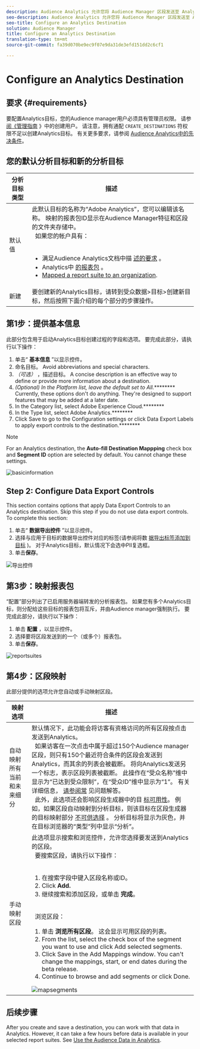 ```yaml
---
description: Audience Analytics 允许您将 Audience Manager 区段发送至 Analytics。要使用此功能，请在 Audience Manager 中创建一个 Analytics 目标，然后再将区段映射到该目标。
seo-description: Audience Analytics 允许您将 Audience Manager 区段发送至 Analytics。要使用此功能，请在 Audience Manager 中创建一个 Analytics 目标，然后再将区段映射到该目标。
seo-title: Configure an Analytics Destination
solution: Audience Manager
title: Configure an Analytics Destination
translation-type: tm+mt
source-git-commit: fa39d070be9ec9f07e9da31de3efd151dd2c6cf1

---
```



# Configure an Analytics Destination

## 要求 {#requirements}

要配置Analytics目标，您的Audience manager用户必须具有管理员权限。 请参 [阅《管理指南](/help/using/features/administration/administration-overview.md#create-users) 》中的创建用户。 请注意，拥有通配 `CREATE_DESTINATIONS` 符权 [](/help/using/features/administration/administration-overview.md#wild-card-permissions) 限不足以创建Analytics目标。
有关更多要求，请参阅 [Audience Analytics中的先决条件](https://marketing.adobe.com/resources/help/en_US/analytics/audiences/)。

## 您的默认分析目标和新的分析目标

| 分析目标类型 | 描述 |
|---|---|
| 默认值 | 此默认目标的名称为“Adobe Analytics”，您可以编辑该名称。 映射的报表包ID显示在Audience Manager特征和区段的文件夹存储中。 <br>  如果您的帐户具有： <br>  <ul><li>满足Audience Analytics文档中描 [述的要求](https://marketing.adobe.com/resources/help/en_US/analytics/audiences/) 。</li><li>Analytics中 [的报表包](https://marketing.adobe.com/resources/help/en_US/sc/implement/ref-reports-report-suites.html) 。</li><li>[Mapped a report suite to an organization](https://marketing.adobe.com/resources/help/en_US/mcloud/report-suite-mapping.html).</li></ul> |
| 新建 | 要创建新的Analytics目标，请转到受众数据&gt;目标&gt;创建新目标，然后按照下面介绍的每个部分的步骤操作。 |

## 第1步：提供基本信息

此部分包含用于启动Analytics目标创建过程的字段和选项。 要完成此部分，请执行以下操作：

1. 单击“ **基本信息** ”以显示控件。
2. 命名目标。 Avoid abbreviations and special characters.
3. *（可选）* ，描述目标。 A concise description is an effective way to define or provide more information about a destination.
4. *(Optional) In the Platform list, leave the default set to All.********* Currently, these options don't do anything. They're designed to support features that may be added at a later date.
5. In the Category list, select Adobe Experience Cloud.********
6. In the Type list, select Adobe Analytics.********
7. Click Save to go to the Configuration settings or click Data Export Labels to apply export controls to the destination.********

>[!NOTE]
>
>For an Analytics destination, the **Auto-fill Destination Mappping** check box and **Segment ID** option are selected by default. You cannot change these settings.

![basicinformation](assets/basicinformation.png)

## Step 2: Configure Data Export Controls

This section contains options that apply Data Export Controls to an Analytics destination. [](/help/using/features/data-export-controls.md)Skip this step if you do not use data export controls. To complete this section:

1. 单击“ **数据导出控件** ”以显示控件。
1. 选择与应用于目标的数据导出控件对应的标签(请参阅将数 [据导出标签添加到目标](/help/using/features/destinations/add-data-export-labels.md) )。 对于Analytics目标，默认情况下会选中PII复选框。
1. 单击&#x200B;**保存**。

![导出控件](assets/exportControls.png)

## 第3步：映射报表包

“配置”部分列出了已启用服务器端转发的分析报表包。 如果您有多个Analytics目标，则分配给这些目标的报表包将互斥，并由Audience manager强制执行。 要完成此部分，请执行以下操作：

1. 单击 **配置** ，以显示控件。
1. 选择要将区段发送到的一个（或多个）报表包。
1. 单击&#x200B;**保存**。

![reportsuites](assets/reportSuites.png)

## 第4步：区段映射

此部分提供的选项允许您自动或手动映射区段。

| 映射选项 | 描述 |
|---|---|
| 自动映射所有当前和未来细分 | 默认情况下，此功能会将访客有资格访问的所有区段按点击发送到Analytics。 <br>  如果访客在一次点击中属于超过150个Audience manager区段，则只有150个最近符合条件的区段会发送到Analytics，而其余的列表会被截断。 将向Analytics发送另一个标志，表示区段列表被截断。 此操作在“受众名称”维中显示为“已达到受众限制”，在“受众ID”维中显示为“1”。 有关详细信息， [请参阅常](https://marketing.adobe.com/resources/help/en_US/analytics/audiences/mc-audiences-faqs.html) 见问题解答。 <br>  此外，此选项还会影响区段生成器中的目 [标可用性](/help/using/features/segments/segment-builder.md)。 例如，如果区段自动映射到分析目标，则该目标在区段生成器的目标映射部分 [不可供选择](/help/using/features/segments/segment-builder.md#segment-builder-controls-destinations) 。 分析目标将显示为灰色，并在目标浏览器的“类型”列中显示“分析”。 |
| 手动映射区段 | 此选项显示搜索和浏览控件，允许您选择要发送到Analytics的区段。 <br>  要搜索区段，请执行以下操作： <br>  <ol><li>在搜索字段中键入区段名称或ID。</li><li>Click <b>Add.</b></li><li>继续搜索和添加区段，或单击 <b>完成</b>。</li></ol><br>  浏览区段： <ol><li>单击 <b>浏览所有区段</b>。 这会显示可用区段的列表。</li><li>From the list, select the check box of the segment you want to use and click Add selected segments.<b></b></li><li>Click Save in the Add Mappings window. <b></b>You can't change the mappings, start, or end dates during the beta release.</li><li>Continue to browse and add segments or click Done.<b></b></li></ol> ![mapsegments](assets/mapSegments.png) |

## 后续步骤

After you create and save a destination, you can work with that data in Analytics. However, it can take a few hours before data is available in your selected report suites. See [Use the Audience Data in Analytics](https://marketing.adobe.com/resources/help/en_US/analytics/audiences/use-audience-data-analytics.html).
